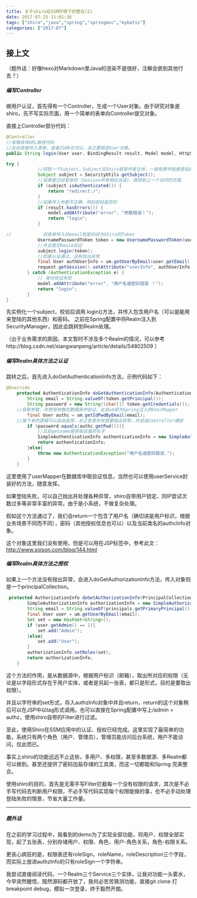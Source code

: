 ```yaml
---
title: 关于shiro在SSM环境下的整合(2)
date: 2017-07-25 11:01:36
tags: ["shiro","java","spring","springmvc","mybatis"]
categories: ["2017-07"] 
---
```


接上文
----
（题外话：好像hexo对Markdown里Java的渲染不是很好，注解会嵌到其他行去？）
##### 编写Controller

做用户认证，首先得有一个Controller，生成一个User对象。由于研究对象是shiro，先不写实际页面，用一个简单的表单向Controller提交对象。

直接上Controller部分代码：
```java
@Controller
//省略具体URL路径代码
//此处直接传入表单，或者JSON也可以，总之要绑定User对象。
public String login(User user, BindingResult result, Model model, HttpServletRequest request) {

try {
            //获取一个Subject，Subject在Shiro框架中是主体，一般场景中就是登陆的用户。
            Subject subject = SecurityUtils.getSubject();
            //如果是已经登录的（Session中有相应会话），跳转到上一个访问的页面
            if (subject.isAuthenticated()) {
                return "redirect:/";
            }
            //如果传入参数不正确，例如密码是空的
            if (result.hasErrors()) {
                model.addAttribute("error", "参数错误！");
                return "login";
            }

//            将表单传入的email和密码存为Shiro的Token
            UsernamePasswordToken token = new UsernamePasswordToken(user.getEmail(), user.getPwd());
			//并且提交Realm验证
            subject.login(token);
			//如果认证通过，没有抛出异常
            final User authUserInfo = um.getUserByEmail(user.getEmail());
            request.getSession().setAttribute("userInfo", authUserInfo);
        } catch (AuthenticationException e) {
            // 身份验证失败
            model.addAttribute("error", "用户名或密码错误 ！");
            return "login";
        }
}
```

先实例化一个subject，校验后调用.login()方法，并传入包含用户名（可以是能用来登陆的其他东西）和密码。
之前在Spring配置中将Realm注入到SecurityManager，因此会跳转到Realm处理。

（出于业务需求的原因，本文暂时不涉及多个Realm的情况，可以参考http://blog.csdn.net/xiangwanpeng/article/details/54802509 ）

##### 编写Realm具体方法之认证

跳转之后，首先进入doGetAuthenticationInfo方法，示例代码如下：
```java
@Override
    protected AuthenticationInfo doGetAuthenticationInfo(AuthenticationToken token) throws AuthenticationException {
        String email = String.valueOf(token.getPrincipal());
        String password = new String((char[]) token.getCredentials());
	//获取参数，并使用参数在数据库中验证，此处um即为Spring注入的UserMapper
        final User authc = um.getIdPwdByEmail(email);
	//接下来的逻辑可以自由发挥，总之登录失败就要抛出异常，并且由Controller捕捉
        if (password.equals(authc.getPwd())){
            //此处getname是获取该类的名字
            SimpleAuthenticationInfo authenticationInfo = new SimpleAuthenticationInfo(email, password, getName());
            return authenticationInfo;
        }else{
            throw new AuthenticationException("用户名或密码错误.");
        }
    }
```
这里使用了userMapper在数据库中取验证信息，当然也可以使用userService封装好的方法，随意发挥。

如果登陆失败，可以自己抛出并处理各种异常，shiro自带用户锁定、同IP尝试次数过多等非常丰富的异常。由于是小系统，不做复杂处理。


假如这个方法通过了，我们会return一个包含了用户名（确切讲是用户标识，根据业务场景不同而不同），密码（其他授权信息也可以）以及当前类名的authcInfo对象。

这个对象这里我们没有使用，但是可以用在JSP标签中，参考此文：http://www.sojson.com/blog/144.html

##### 编写Realm具体方法之授权

如果上一个方法没有抛出异常，会进入doGetAuthorizationInfo方法，传入对象则是一个principalCollection。

```java
 protected AuthorizationInfo doGetAuthorizationInfo(PrincipalCollection principals) {
        SimpleAuthorizationInfo authorizationInfo = new SimpleAuthorizationInfo();
        String email = String.valueOf(principals.getPrimaryPrincipal());
        final User user = um.getUserByEmail(email);
        Set set = new HashSet<String>();
        if (user.getAdmin() == 1){
            set.add("Admin");
        }else{
            set.add("User");
        }
        authorizationInfo.setRoles(set);
        return authorizationInfo;
    }
```
这个方法的作用，是从数据源中，根据用户标识（邮箱），取出所对应的权限（无论是以字段形式存在于用户实体，或者是另起一张表，都只是形式，目的是要取出权限）。

并且以字符串的set形式，存入authzInfo对象中并且return，return的这个对象稍后可以在JSP中以tag形式调用。也可以直接在Spring配置中写上/admin = authz，使用shiro自带的Filter进行过滤。

至此，使用Shiro在SSM应用中的认证、授权已经完成。这里实现了最简单的功能，系统只有两个角色（用户、管理员），管理员能访问后台系统，用户不能访问，仅此而已。

事实上shiro的功能远远不止这些，多用户、多权限，甚至多数据源、多Realm都可以做到。甚至还提供了密码加盐存储的工具类，而这一切都能和Spring 完美整合。

使用shiro的目的，首先是无需手写Filter拦截每一个没有权限的请求，其次是不必手写代码去判断用户权限，不必手写代码实现每个权限能做的事，也不必手动处理登陆失败的情景，节省大量工作量。

----
##### 题外话

在之前的学习过程中，我看到的demo为了实现全部功能，将用户、权限全部实现，起了五张表，分别存储用户、权限、角色，用户-角色关系，角色-权限关系。

更丧心病狂的是，权限表还有roleSign，roleName，roleDescription三个字段，而实际上放进authzInfo的只有roleSign一个字符串。

我尝试直接阅读代码，一个Realm三个Service三个实体，让我对功能一头雾水，今早突然醒悟，既然源码都开放了，我何必苦苦猜测功能，直接git clone 打breakpoint debug，模拟一次登录，终于豁然开朗。



